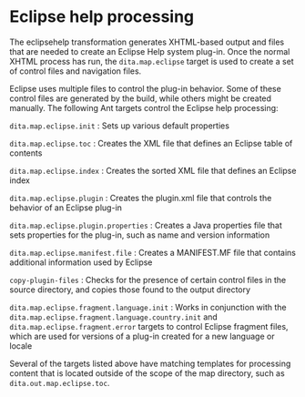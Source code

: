 # Eclipse help processing

The eclipsehelp transformation generates XHTML-based output and files that are needed to create an Eclipse Help system plug-in. Once the normal XHTML process has run, the `dita.map.eclipse` target is used to create a set of control files and navigation files.

Eclipse uses multiple files to control the plug-in behavior. Some of these control files are generated by the build, while others might be created manually. The following Ant targets control the Eclipse help processing:

 `dita.map.eclipse.init`
 :   Sets up various default properties

  `dita.map.eclipse.toc`
 :   Creates the XML file that defines an Eclipse table of contents

  `dita.map.eclipse.index`
 :   Creates the sorted XML file that defines an Eclipse index

  `dita.map.eclipse.plugin`
 :   Creates the plugin.xml file that controls the behavior of an Eclipse plug-in

  `dita.map.eclipse.plugin.properties`
 :   Creates a Java properties file that sets properties for the plug-in, such as name and version information

  `dita.map.eclipse.manifest.file`
 :   Creates a MANIFEST.MF file that contains additional information used by Eclipse

  `copy-plugin-files`
 :   Checks for the presence of certain control files in the source directory, and copies those found to the output directory

  `dita.map.eclipse.fragment.language.init`
 :   Works in conjunction with the `dita.map.eclipse.fragment.language.country.init` and `dita.map.eclipse.fragment.error` targets to control Eclipse fragment files, which are used for versions of a plug-in created for a new language or locale

 Several of the targets listed above have matching templates for processing content that is located outside of the scope of the map directory, such as `dita.out.map.eclipse.toc`.


